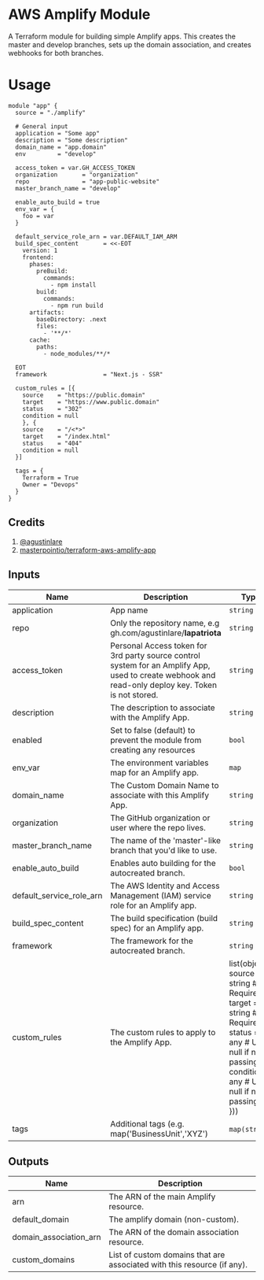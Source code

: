 # AWS Amplify Module

A Terraform module for building simple Amplify apps. This creates the master and develop branches, sets up the domain association, and creates webhooks for both branches.

# Usage

```=terraform
module "app" {
  source = "./amplify"

  # General input
  application = "Some app"
  description = "Some description"
  domain_name = "app.domain"
  env         = "develop"

  access_token = var.GH_ACCESS_TOKEN 
  organization       = "organization"
  repo               = "app-public-website"
  master_branch_name = "develop"

  enable_auto_build = true
  env_var = {
    foo = var
  }

  default_service_role_arn = var.DEFAULT_IAM_ARM
  build_spec_content       = <<-EOT
    version: 1
    frontend:
      phases:
        preBuild:
          commands:
            - npm install
        build:
          commands:
            - npm run build
      artifacts:
        baseDirectory: .next
        files:
          - '**/*'
      cache:
        paths:
          - node_modules/**/*

  EOT
  framework                = "Next.js - SSR"

  custom_rules = [{
    source    = "https://public.domain"
    target    = "https://www.public.domain"
    status    = "302"
    condition = null
    }, {
    source    = "/<*>"
    target    = "/index.html"
    status    = "404"
    condition = null
  }]

  tags = {
    Terraform = True
    Owner = "Devops"
  }
}
```

## Credits
1. [@agustinlare](https://github.com/agustinlare)
1. [masterpointio/terraform-aws-amplify-app](https://github.com/masterpointio/terraform-aws-amplify-app)

## Inputs

| Name | Description | Type | Default |
|------|-------------|------|---------|
| application | App name | `string` | null |
| repo | Only the repository name, e.g gh.com/agustinlare/**lapatriota** | `string` | null |
| access_token | Personal Access token for 3rd party source control system for an Amplify App, used to create webhook and read-only deploy key. Token is not stored. | `string` | null |
| description | The description to associate with the Amplify App. | `string` | null |
| enabled | Set to false (default) to prevent the module from creating any resources | `bool` | false |
| env_var | The environment variables map for an Amplify app. | `map` | null |
| domain_name | The Custom Domain Name to associate with this Amplify App. | `string` | null |
| organization | The GitHub organization or user where the repo lives.	 | `string` | null |
| master_branch_name | The name of the 'master'-like branch that you'd like to use.	 | `string` | null |
| enable_auto_build | Enables auto building for the autocreated branch. | `bool` | true |
| default_service_role_arn | The AWS Identity and Access Management (IAM) service role for an Amplify app. | `string` | null |
| build_spec_content | The build specification (build spec) for an Amplify app. | `string` | null |
| framework | The framework for the autocreated branch. | `string` | null |
| custom_rules | The custom rules to apply to the Amplify App. | list(object({<br>    source    = string # Required<br>    target    = string # Required<br>    status    = any    # Use null if not passing<br>    condition = any    # Use null if not passing<br>  })) | null |
| tags | 	Additional tags (e.g. map('BusinessUnit','XYZ') | `map(string`) | null |

## Outputs

| Name | Description |
|------|-------------|
| arn | The ARN of the main Amplify resource. |
| default_domain | The amplify domain (non-custom). |
| domain_association_arn | The ARN of the domain association resource. |
| custom_domains | List of custom domains that are associated with this resource (if any). |